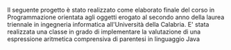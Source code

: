 Il seguente progetto è stato realizzato come elaborato finale del corso in Programmazione orientata agli oggetti erogato al secondo anno della laurea triennale in ingegneria informatica all'Università della Calabria.
E' stata realizzata una classe in grado di implementare la valutazione di una espressione aritmetica comprensiva di parentesi in linguaggio Java
